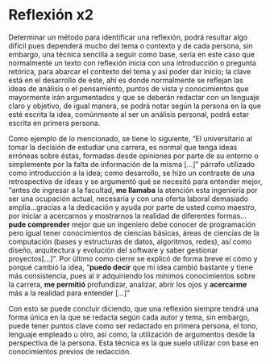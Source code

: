 # Reflexión x2
Determinar un método para identificar una reflexión, podrá resultar algo difícil pues dependerá mucho del tema o contexto y de cada persona,  sin embargo,  una técnica sencilla a seguir como base, sería en este caso que normalmente un texto con reflexión inicia con una introducción o pregunta retórica, para abarcar el contexto del tema y así poder dar inicio; la clave está en el desarrollo de éste, ahí es donde normalmente se reflejan las ideas de análisis o el pensamiento, puntos de vista y conocimientos que mayormente irán argumentados y que se deberán redactar con un lenguaje claro y objetivo, de igual manera, se podrá notar según la persona en la que esté escrita la idea, comúnmente al ser un análisis personal, podrá estar escrita en primera persona.  

Como ejemplo de lo mencionado, se tiene lo siguiente, “El universitario al tomar la decisión de estudiar una carrera, es normal que tenga ideas erróneas sobre éstas, formadas desde opiniones por parte de su entorno o simplemente por la falta de información de la misma […]” párrafo utilizado como introducción a la idea; como desarrollo, se hizo un contraste de una retrospectiva de ideas y se argumentó qué se necesitó para entender mejor, “antes de ingresar a la facultad, **me llamaba** la atención esta ingeniería por ser una ocupación actual, necesaria y con una oferta laboral demasiado amplia…gracias a la dedicación y ayuda por parte de usted como maestro, por iniciar a acercarnos y mostrarnos la realidad de diferentes formas…**pude comprender** mejor que un ingeniero debe conocer de programación pero igual tener conocimientos de ciencias básicas, áreas de ciencias de la computación (bases y estructuras de datos, algoritmos, redes), así como diseño, arquitectura y evolución del software y saber gestionar proyectos[…]”. Por último como cierre se explicó de forma breve el cómo y porqué cambió la idea, “**puedo decir** que mi idea cambió bastante y tiene más consistencia, pues al ir adquiriendo los mínimos conocimientos sobre la carrera, **me permitió** profundizar, analizar, abrir los ojos y **acercarme** más a la realidad para entender […]”

Con esto se puede concluir diciendo, que una reflexión siempre tendrá una forma única en la que se redacta según cada autor y tema, sin embargo, puede tener puntos clave como ser redactado en primera persona, el tono, lenguaje empleado u otro, así como, la utilización de argumentos desde la perspectiva de la persona. Esta técnica es la que suelo utilizar con base en conocimientos previos de redacción. 


